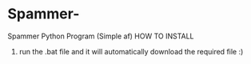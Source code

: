 # Spammer-
Spammer Python Program (Simple af)
HOW TO INSTALL
1. run the .bat file and it will automatically download the required  file :)
